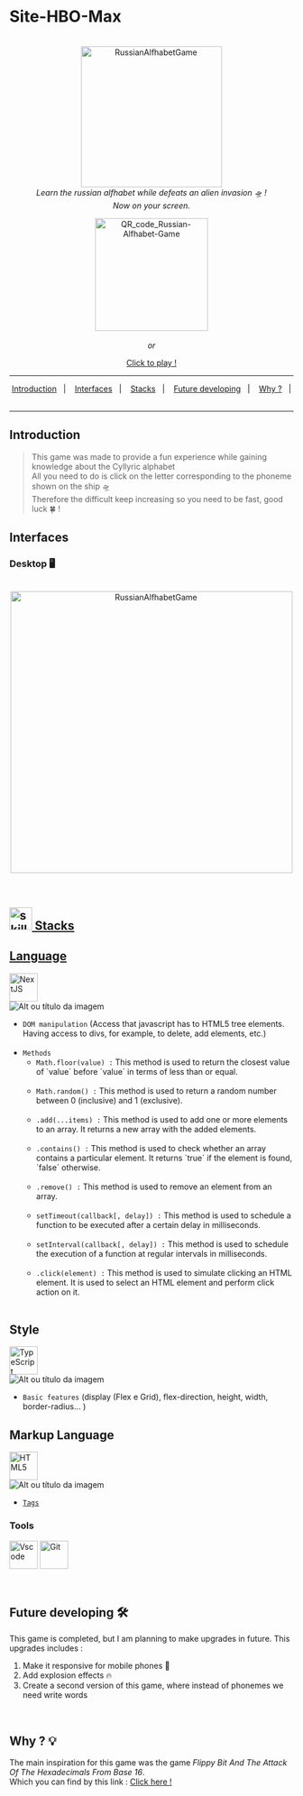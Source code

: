 # Site-HBO-Max

<p align="center">
   <br>
   <img  height="250" alt="RussianAlfhabetGame" title="RussianAlfhabetGame" src="https://github.com/MiguelIlekSantos/russian-alphabet-game/assets/138301252/e5df9ece-87a6-4da5-a436-c94341742159" />
   <br>
   <i>
        Learn the russian alfhabet while defeats an alien invasion 🛸 !
       <br>
       Now on your screen. 
   </i>
   <br>
   <p align="center"> 
      <img  height="200" alt="QR_code_Russian-Alfhabet-Game" title="QR_code_Russian-Alfhabet-Game" src="https://github.com/MiguelIlekSantos/russian-alphabet-game/assets/138301252/402f4ab0-e66f-4c04-807b-d66c3ac20668" />
      <br>
      <br>
   <i>
      or
   </i>
   
   <p align="center" dir="auto">
      <a href="https://miguelileksantos.github.io/russian-alphabet-game/">Click to play !<a/>
   </p>
   </p>
   
</p>

***

<p align="center" dir="auto">
   <a href="https://github.com/MiguelIlekSantos/russian-alphabet-game/edit/main/README.md#introduction">Introduction</a>&nbsp;&nbsp;&nbsp;|&nbsp;&nbsp;&nbsp;
   <a href="https://github.com/MiguelIlekSantos/russian-alphabet-game/edit/main/README.md#interfaces"> Interfaces</a>&nbsp;&nbsp;&nbsp;|&nbsp;&nbsp;&nbsp;
   <a href="https://github.com/MiguelIlekSantos/russian-alphabet-game/edit/main/README.md#stacks"> Stacks</a>&nbsp;&nbsp;&nbsp;|&nbsp;&nbsp;&nbsp;
   <a href="https://github.com/MiguelIlekSantos/russian-alphabet-game/edit/main/README.md#future-developing">Future developing</a>&nbsp;&nbsp;&nbsp;|&nbsp;&nbsp;&nbsp;
   <a href="https://github.com/MiguelIlekSantos/russian-alphabet-game/edit/main/README.md#why--bulb">Why ?</a>&nbsp;&nbsp;&nbsp;|&nbsp;&nbsp;&nbsp;
</p>
 
***

## Introduction

> This game was made to provide a fun experience while gaining knowledge about the Cyllyric alphabet <br>
> All you need to do is click on the letter corresponding to the phoneme shown on the ship 🛸<br>
> Therefore the difficult keep increasing so you need to be fast, good luck :four_leaf_clover: ! 

## Interfaces

### Desktop :desktop_computer:
<p align="center">
   <br>
   <img  height="500" alt="RussianAlfhabetGame" title="RussianAlfhabetGame" src="https://github.com/MiguelIlekSantos/russian-alphabet-game/assets/138301252/e5df9ece-87a6-4da5-a436-c94341742159" />
   <br>
</p>

<br>

<div dir="auto">
<h2 tabindex="-1" id="user-content--stacks-" dir="auto"><a class="heading-link" href="#-stacks-"><img alt="skills" width="40" height="40" src="https://user-images.githubusercontent.com/59892368/197614534-e12fb94a-b5cf-44ff-8d57-debad7299b0b.png" style="max-width: 100%;"> Stacks</h2>
    
## Language

<p dir="auto"><a href="https://www.typescriptlang.org/" rel="nofollow"> 
   <a href="https://developer.mozilla.org/pt-BR/docs/Web/JavaScript" rel="nofollow"><img alt="NextJS" width="50" height="50" src="https://camo.githubusercontent.com/6487cfe968d9e145c64087ba0095dfd6b8349167b6a1473395a2e88924d6729d/68747470733a2f2f6769746875622d70726f64756374696f6e2d757365722d61737365742d3632313064662e73332e616d617a6f6e6177732e636f6d2f35393839323336382f3235373330383837392d30616138653033322d343837372d343131642d383465342d6135616137346639323463622e737667" data-canonical-src="https://github-production-user-asset-6210df.s3.amazonaws.com/59892368/257308879-0aa8e032-4877-411d-84e4-a5aa74f924cb.svg" style="max-width: 100%;"></a>
   <br>
   <img src="https://camo.githubusercontent.com/6a75b351a5fb2e6252687525381c47674a6edcaf514d006fe1d66a7798789105/68747470733a2f2f696d672e736869656c64732e696f2f62616467652f2d4a6176617363726970742d2f3f6c6f676f3d54797065536372697074266c6f676f436f6c6f723d776869746526636f6c6f723d79656c6c6f77" alt="Alt ou título da imagem" data-canonical-src="https://img.shields.io/badge/-Javascript-/?logo=TypeScript&amp;logoColor=white&amp;color=yellow" style="max-width: 100%;"></a></p>
<ul dir="auto">
   <li><code>DOM manipulation</code> (Access that javascript has to HTML5 tree elements. Having access to divs, for example, to delete, add elements, etc.)</li>
   <br>
   <li><code>Methods</code>
      <ul dir="auto">
         <li><code>Math.floor(value) :</code> This method is used to return the closest value of `value` before `value` in terms of less than or equal.</li> <br>
         <li><code>Math.random() :</code> This method is used to return a random number between 0 (inclusive) and 1 (exclusive). </li> <br>
         <li><code>.add(...items) :</code> This method is used to add one or more elements to an array. It returns a new array with the added elements.</li> <br>
         <li><code>.contains() :</code> This method is used to check whether an array contains a particular element. It returns `true` if the element is found, `false` otherwise.</li> <br>
         <li><code>.remove() :</code> This method is used to remove an element from an array.</li> <br>
         <li><code>setTimeout(callback[, delay]) :</code> This method is used to schedule a function to be executed after a certain delay in milliseconds.</li> <br>
         <li><code>setInterval(callback[, delay]) :</code> This method is used to schedule the execution of a function at regular intervals in milliseconds.</li> <br>
         <li><code>.click(element) :</code> This method is used to simulate clicking an HTML element. It is used to select an HTML element and perform click action on it.</li> <br>
      </ul>
   </li>
</ul>

## Style

<p dir="auto"><a href="https://developer.mozilla.org/pt-BR/docs/Web/CSS" rel="nofollow"> 
      <a href="https://developer.mozilla.org/pt-BR/docs/Web/CSS" rel="nofollow"><img alt="TypeScript" width="50" height="50" 
src="https://camo.githubusercontent.com/92dc8e4a52f9b517fc80f4c8886065e441fe514003eedd2cee34f9b63362aec8/68747470733a2f2f6769746875622d70726f64756374696f6e2d757365722d61737365742d3632313064662e73332e616d617a6f6e6177732e636f6d2f35393839323336382f3235373330383735392d38336232376461312d643935632d346530392d393833362d3639366334363665333539372e737667" data-canonical-src="https://github-production-user-asset-6210df.s3.amazonaws.com/59892368/257308759-83b27da1-d95c-4e09-9836-696c466e3597.svg" style="max-width: 100%;"></a>
   <br>
   <img src="https://camo.githubusercontent.com/b925d0ba86bf1994b7609038f2fe12745793463aa59db8543f6efca85dfcecf9/68747470733a2f2f696d672e736869656c64732e696f2f62616467652f2d435353332d2f3f6c6f676f3d43535333266c6f676f436f6c6f723d776869746526636f6c6f723d626c7565" alt="Alt ou título da imagem" data-canonical-src="https://img.shields.io/badge/-CSS3-/?logo=CSS3&amp;logoColor=white&amp;color=blue" style="max-width: 100%;"></a></p>
<ul dir="auto">
   
<li><code>Basic features</code> (display (Flex e Grid), flex-direction, height, width, border-radius... )</li>
</ul>

## Markup Language


<p dir="auto"><a href="https://nextjs.org" rel="nofollow"> 
   <a href="https://developer.mozilla.org/pt-BR/docs/Web/HTML" rel="nofollow"><img alt="HTML5" width="50" height="50" src="https://user-images.githubusercontent.com/59892368/222955162-5b69600b-8953-45bd-9144-56fb3491d54e.svg" style="max-width: 100%;"></a>
   <br>
   <img src="https://camo.githubusercontent.com/1580f1a2f213addd7a1a3f138b1d5aef708322700c6966fb71d260a935151d51/68747470733a2f2f696d672e736869656c64732e696f2f62616467652f2d48544d4c352d2f3f6c6f676f3d48544d4c35266c6f676f436f6c6f723d776869746526636f6c6f723d6f72616e6765" alt="Alt ou título da imagem" data-canonical-src="https://img.shields.io/badge/-HTML5-/?logo=HTML5&amp;logoColor=white&amp;color=orange" style="max-width: 100%;"></a></p>
<ul dir="auto">
   
   
<li><a href="https://chakra-ui.com/docs/styled-system/style-props" rel="nofollow"><code>Tags</code></a></li>
</ul>

### Tools

<p dir="auto"><a href="https://code.visualstudio.com/" rel="nofollow"><img alt="Vscode" width="50" height="50" src="https://user-images.githubusercontent.com/59892368/223381414-d3066c8b-c3ee-4fae-943d-481857e88000.svg" style="max-width: 100%;"></a>
<a href="https://git-scm.com/" rel="nofollow"><img alt="Git" width="50" height="50" src="https://github.com/MiguelIlekSantos/russian-alphabet-game/assets/138301252/9652960c-8fb4-42e2-a9b6-c587fe9f7a15" style="max-width: 100%;"></a></p>

<br>

## Future developing :hammer_and_wrench:

This game is completed, but I am planning to make upgrades in future. This upgrades includes : 

1. Make it responsive for mobile phones :iphone:
2. Add explosion effects :fire:
3. Create a second version of this game, where instead of phonemes we need write words

<br>

## Why ? :bulb:

The main inspiration for this game was the game _Flippy Bit And The Attack Of The Hexadecimals From Base 16_.
<br>
Which you can find by this link : [Click here !](https://flippybitandtheattackofthehexadecimalsfrombase16.com)

